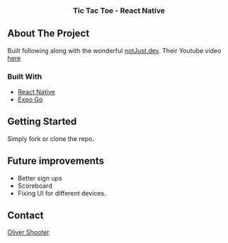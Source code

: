   <h3 align="center">Tic Tac Toe - React Native</h3>

<!-- ABOUT THE PROJECT -->

## About The Project

Built following along with the wonderful [notJust.dev](https://www.youtube.com/channel/UCYSa_YLoJokZAwHhlwJntIA). Their Youtube video [here](https://www.youtube.com/watch?v=b9-MK1hjzGo)

### Built With

- [React Native](https://reactnative.dev/)
- [Expo Go](https://expo.dev/client)

## Getting Started

Simply fork or clone the repo.

## Future improvements

- Better sign ups
- Scoreboard
- Fixing UI for different devices.

<!-- CONTACT -->

## Contact

[Oliver Shooter](https://www.olivershooter.me/)
